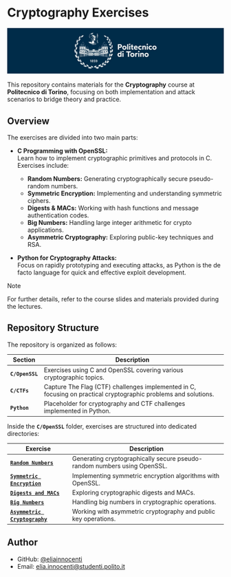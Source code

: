 # Cryptography Exercises

![polito](resources/logo_polito.jpg)

This repository contains materials for the **Cryptography** course at **Politecnico di Torino**, focusing on both implementation and attack scenarios to bridge theory and practice.

## Overview

The exercises are divided into two main parts:

- **C Programming with OpenSSL:**  
  Learn how to implement cryptographic primitives and protocols in C. Exercises include:

  - **Random Numbers:** Generating cryptographically secure pseudo-random numbers.
  - **Symmetric Encryption:** Implementing and understanding symmetric ciphers.
  - **Digests & MACs:** Working with hash functions and message authentication codes.
  - **Big Numbers:** Handling large integer arithmetic for crypto applications.
  - **Asymmetric Cryptography:** Exploring public-key techniques and RSA.

- **Python for Cryptography Attacks:**  
  Focus on rapidly prototyping and executing attacks, as Python is the de facto language for quick and effective exploit development.

> [!NOTE]
> For further details, refer to the course slides and materials provided during the lectures.

## Repository Structure

The repository is organized as follows:

| Section         | Description                                                            |
| --------------- | ---------------------------------------------------------------------- |
| **`C/OpenSSL`** | Exercises using C and OpenSSL covering various cryptographic topics.   |
| **`C/CTFs`**    | Capture The Flag (CTF) challenges implemented in C, focusing on practical cryptographic problems and solutions. |
| **`Python`**    | Placeholder for cryptography and CTF challenges implemented in Python. |

Inside the **`C/OpenSSL`** folder, exercises are structured into dedicated directories:

| Exercise                                                                        | Description                                                              |
| ------------------------------------------------------------------------------- | ------------------------------------------------------------------------ |
| [**`Random Numbers`**](C/OpenSSL/01-random-numbers/README.md)                   | Generating cryptographically secure pseudo-random numbers using OpenSSL. |
| [**`Symmetric Encryption`**](C/OpenSSL/02-symmetric-encryption/README.md)       | Implementing symmetric encryption algorithms with OpenSSL.               |
| [**`Digests and MACs`**](C/OpenSSL/03-digests-MACs/README.md)                   | Exploring cryptographic digests and MACs.                                |
| [**`Big Numbers`**](C/OpenSSL/04-big-numbers/README.md)                         | Handling big numbers in cryptographic operations.                        |
| [**`Asymmetric Cryptography`**](C/OpenSSL/05-asymmetric-cryptography/README.md) | Working with asymmetric cryptography and public key operations.          |
   
<!-- ## Resources

- [OpenSSL Documentation](https://www.openssl.org/docs/)
- [Python Cryptography Library](https://cryptography.io/)
- [CryptoCTF Challenges](https://cryptoctf.m0lecon.it/)
- [Course GitHub Repository](https://github.com/aldobas/cryptography-03lpyov-exercises) -->

## Author

- GitHub: [@eliainnocenti](https://github.com/eliainnocenti)
- Email: [elia.innocenti@studenti.polito.it](mailto:elia.innocenti@studenti.polito.it)

